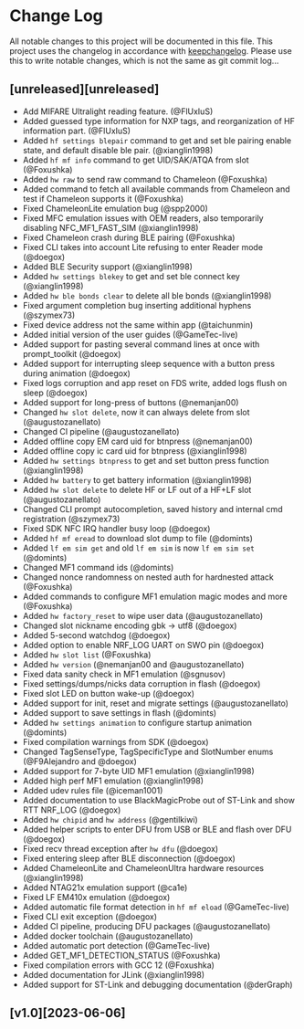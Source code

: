 # Change Log
All notable changes to this project will be documented in this file.
This project uses the changelog in accordance with [keepchangelog](http://keepachangelog.com/). Please use this to write notable changes, which is not the same as git commit log...

## [unreleased][unreleased]
 - Add MIFARE Ultralight reading feature. (@FlUxIuS)
 - Added guessed type information for NXP tags, and reorganization of HF information part. (@FlUxIuS)
 - Added `hf settings blepair` command to get and set ble pairing enable state, and default disable ble pair. (@xianglin1998)
 - Added `hf mf info` command to get UID/SAK/ATQA from slot (@Foxushka)
 - Added `hw raw` to send raw command to Chameleon (@Foxushka)
 - Added command to fetch all available commands from Chameleon and test if Chameleon supports it (@Foxushka)
 - Fixed ChameleonLite emulation bug (@spp2000)
 - Fixed MFC emulation issues with OEM readers, also temporarily disabling NFC_MF1_FAST_SIM (@xianglin1998)
 - Fixed Chameleon crash during BLE pairing (@Foxushka)
 - Fixed CLI takes into account Lite refusing to enter Reader mode (@doegox)
 - Added BLE Security support (@xianglin1998)
 - Added `hw settings blekey` to get and set ble connect key (@xianglin1998)
 - Added `hw ble bonds clear` to delete all ble bonds (@xianglin1998)
 - Fixed argument completion bug inserting additional hyphens (@szymex73)
 - Fixed device address not the same within app (@taichunmin)
 - Added initial version of the user guides (@GameTec-live)
 - Added support for pasting several command lines at once with prompt_toolkit (@doegox)
 - Added support for interrupting sleep sequence with a button press during animation (@doegox)
 - Fixed logs corruption and app reset on FDS write, added logs flush on sleep (@doegox)
 - Added support for long-press of buttons (@nemanjan00)
 - Changed `hw slot delete`, now it can always delete from slot (@augustozanellato)
 - Changed CI pipeline (@augustozanellato)
 - Added offline copy EM card uid for btnpress (@nemanjan00)
 - Added offline copy ic card uid for btnpress (@xianglin1998)
 - Added `hw settings btnpress` to get and set button press function (@xianglin1998)
 - Added `hw battery` to get battery information (@xianglin1998)
 - Added `hw slot delete` to delete HF or LF out of a HF+LF slot (@augustozanellato)
 - Changed CLI prompt autocompletion, saved history and internal cmd registration (@szymex73)
 - Fixed SDK NFC IRQ handler busy loop (@doegox)
 - Added `hf mf eread` to download slot dump to file (@domints)
 - Added `lf em sim get` and old `lf em sim` is now `lf em sim set` (@domints)
 - Changed MF1 command ids (@domints)
 - Changed nonce randomness on nested auth for hardnested attack (@Foxushka)
 - Added commands to configure MF1 emulation magic modes and more (@Foxushka)
 - Added `hw factory_reset` to wipe user data (@augustozanellato)
 - Changed slot nickname encoding gbk -> utf8 (@doegox)
 - Added 5-second watchdog (@doegox)
 - Added option to enable NRF_LOG UART on SWO pin (@doegox)
 - Added `hw slot list` (@Foxushka)
 - Added `hw version` (@nemanjan00 and @augustozanellato)
 - Fixed data sanity check in MF1 emulation (@sgnusov)
 - Fixed settings/dumps/nicks data corruption in flash (@doegox)
 - Fixed slot LED on button wake-up (@doegox)
 - Added support for init, reset and migrate settings (@augustozanellato)
 - Added support to save settings in flash (@domints)
 - Added `hw settings animation` to configure startup animation (@domints)
 - Fixed compilation warnings from SDK (@doegox)
 - Changed TagSenseType, TagSpecificType and SlotNumber enums (@F9Alejandro and @doegox)
 - Added support for 7-byte UID MF1 emulation (@xianglin1998)
 - Added high perf MF1 emulation (@xianglin1998)
 - Added udev rules file (@iceman1001)
 - Added documentation to use BlackMagicProbe out of ST-Link and show RTT NRF_LOG (@doegox)
 - Added `hw chipid` and `hw address` (@gentilkiwi)
 - Added helper scripts to enter DFU from USB or BLE and flash over DFU (@doegox)
 - Fixed recv thread exception after `hw dfu` (@doegox)
 - Fixed entering sleep after BLE disconnection (@doegox)
 - Added ChameleonLite and ChameleonUltra hardware resources (@xianglin1998)
 - Added NTAG21x emulation support (@ca1e)
 - Fixed LF EM410x emulation (@doegox)
 - Added automatic file format detection in `hf mf eload` (@GameTec-live)
 - Fixed CLI exit exception (@doegox)
 - Added CI pipeline, producing DFU packages (@augustozanellato)
 - Added docker toolchain (@augustozanellato)
 - Added automatic port detection (@GameTec-live)
 - Added GET_MF1_DETECTION_STATUS (@Foxushka)
 - Fixed compilation errors with GCC 12 (@Foxushka)
 - Added documentation for JLink (@xianglin1998)
 - Added support for ST-Link and debugging documentation (@derGraph)

## [v1.0][2023-06-06]
